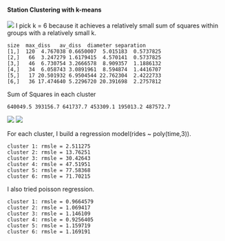 #### Station Clustering with k-means
![](https://googledrive.com/host/0B47woKFE0zXedWZNcHFXU3kyUTA/sum_square_k.png)
I pick k = 6 because it achieves a relatively small sum of squares within groups with a relatively small k.
```
size  max_diss   av_diss  diameter separation
[1,]  120  4.767038 0.6650007  5.015183  0.5737825
[2,]   66  3.247279 1.6179415  4.570141  0.5737825
[3,]   46  6.730754 3.2666578  8.909357  1.1886132
[4,]   34  6.058743 3.0891961  8.594874  1.4416707
[5,]   17 20.501932 6.9504544 22.762304  2.4222733
[6,]   36 17.474640 5.2296720 20.391698  2.2757812
```
Sum of Squares in each cluster
```
640049.5 393156.7 641737.7 453309.1 195013.2 487572.7
```
![](https://googledrive.com/host/0B47woKFE0zXedWZNcHFXU3kyUTA/cluster_center.png)
![](https://googledrive.com/host/0B47woKFE0zXedWZNcHFXU3kyUTA/clusplot.png)

For each cluster, I build a regression model(rides ~ poly(time,3)).
```
cluster 1: rmsle = 2.511275
cluster 2: rmsle = 13.76251
cluster 3: rmsle = 30.42643
cluster 4: rmsle = 47.51951
cluster 5: rmsle = 77.58368
cluster 6: rmsle = 71.70215
```
I also tried poisson regression.
```
cluster 1: rmsle = 0.9664579
cluster 2: rmsle = 1.069417
cluster 3: rmsle = 1.146109
cluster 4: rmsle = 0.9256405
cluster 5: rmsle = 1.159719
cluster 6: rmsle = 1.169191
```
